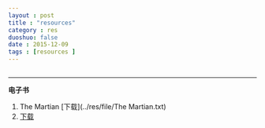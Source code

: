 ```yaml
---
layout : post
title : "resources"
category : res
duoshuo: false
date : 2015-12-09
tags : [resources ]
---
```

## 
---
**电子书**

1. The Martian [下载](../res/file/The Martian.txt) 
2. [下载](/res/file/blog/2014/10/29/Android_NDK_Hello_World_two/AndroidNDKHelloWorld.rar)




